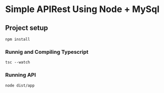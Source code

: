 # Simple APIRest Using Node + MySql 

## Project setup
```
npm install
```

### Runnig and Compiling Typescript
```
tsc --watch
```

### Running API
```
node dist/app
```

